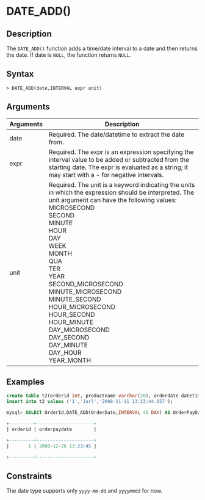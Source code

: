 # **DATE_ADD()**

## **Description**

The ``DATE_ADD()`` function adds a time/date interval to a date and then returns the date. If date is ``NULL``, the function returns ``NULL``.

## **Syntax**

```
> DATE_ADD(date,INTERVAL expr unit)
```

## **Arguments**

|  Arguments   | Description  |
|  ----  | ----  |
| date | Required. The date/datetime to extract the date from. |
| expr  | Required.  The expr is an expression specifying the interval value to be added or subtracted from the starting date. The expr is evaluated as a string; it may start with a - for negative intervals. |
| unit| Required. The unit is a keyword indicating the units in which the expression should be interpreted. The unit argument can have the following values:<br>MICROSECOND <br>SECOND<br>MINUTE<br>HOUR<br>DAY<br>WEEK<br>MONTH<br>QUA<br>TER<br>YEAR<br>SECOND_MICROSECOND<br>MINUTE_MICROSECOND<br>MINUTE_SECOND<br>HOUR_MICROSECOND<br>HOUR_SECOND<br>HOUR_MINUTE<br>DAY_MICROSECOND<br>DAY_SECOND<br>DAY_MINUTE<br>DAY_HOUR<br>YEAR_MONTH|

## **Examples**

```sql
create table t2(orderid int, productname varchar(20), orderdate datetime);
insert into t2 values ('1','Jarl','2008-11-11 13:23:44.657');

mysql> SELECT OrderId,DATE_ADD(OrderDate,INTERVAL 45 DAY) AS OrderPayDate FROM t2;

+---------+---------------------+
| orderid | orderpaydate        |

+---------+---------------------+
|       1 | 2008-12-26 13:23:45 |

+---------+---------------------+
```

## **Constraints**

The date type supports only `yyyy-mm-dd` and `yyyymmdd` for now.
